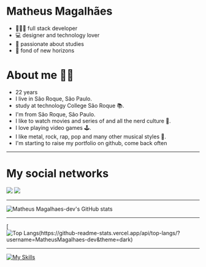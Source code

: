# Matheus Magalhães

+ 👨🏻‍💻 full stack developer 
+ 💻 designer and technology lover 
+ 📔 passionate about studies 
+ 🌅 fond of new horizons

# About me 🙋‍♂️
+ 22 years
+ I live in São Roque, São Paulo.
+ study at technology College São Roque 📚.
+ I'm from São Roque, São Paulo.
+ I like to watch movies and series of and all the nerd culture 🎥.
+ I love playing video games 🕹.
+ I like metal, rock, rap, pop and many other musical styles 🎸.
+ I'm starting to raise my portfolio on github, come back often 
  
---------------------------
  
# My social networks

  <a href="https://www.instagram.com/matheusmagalhaes.dev/"><img src="https://skillicons.dev/icons?i=instagram"></a>
  <a href="https://www.linkedin.com/in/matheus-magalh%C3%A3es-962b4024a/"><img src="https://skillicons.dev/icons?i=linkedin"></a> 

--------------------------
  
![Matheus Magalhaes-dev's GitHub stats](https://github-readme-stats.vercel.app/api?username=MatheusMagalhaes-dev&show_icons&theme=dark)
  
--------------------------

[![Top Langs(https://github-readme-stats.vercel.app/api/top-langs/?username=MatheusMagalhaes-dev&theme=dark)](https://github.com/MatheusMagalhaes-dev/github-readme-stats)
  
--------------------------------------

[![My Skills](https://skillicons.dev/icons?i=js,html,css,ts,ae,bootstrap,figma,git,github,ps,pr,vscode,svelte)](https://skillicons.dev)

